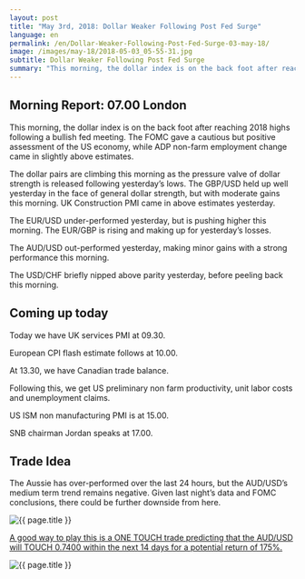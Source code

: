 ```yaml
---
layout: post
title: "May 3rd, 2018: Dollar Weaker Following Post Fed Surge"
language: en
permalink: /en/Dollar-Weaker-Following-Post-Fed-Surge-03-may-18/
image: /images/may-18/2018-05-03_05-55-31.jpg
subtitle: Dollar Weaker Following Post Fed Surge
summary: "This morning, the dollar index is on the back foot after reaching 2018 highs following a bullish fed meeting. The FOMC gave a cautious but positive assessment of the US economy, while ADP non-farm employment change came in slightly above estimates"
---
```

## Morning Report: 07.00 London

This morning, the dollar index is on the back foot after reaching 2018 highs following a bullish fed meeting. The FOMC gave a cautious but positive assessment of the US economy, while ADP non-farm employment change came in slightly above estimates. 

The dollar pairs are climbing this morning as the pressure valve of dollar strength is released following yesterday’s lows. The GBP/USD held up well yesterday in the face of general dollar strength, but with moderate gains this morning. UK Construction PMI came in above estimates yesterday. 

The EUR/USD under-performed yesterday, but is pushing higher this morning. The EUR/GBP is rising and making up for yesterday’s losses. 

The AUD/USD out-performed yesterday, making minor gains with a strong performance this morning.

The USD/CHF briefly nipped above parity yesterday, before peeling back this morning. 

## Coming up today

Today we have UK services PMI at 09.30. 

European CPI flash estimate follows at 10.00. 

At 13.30, we have Canadian trade balance. 

Following this, we get US preliminary non farm productivity, unit labor costs and unemployment claims. 

US ISM non manufacturing PMI is at 15.00. 

SNB chairman Jordan speaks at 17.00.

## Trade Idea

The Aussie has over-performed over the last 24 hours, but the AUD/USD’s medium term trend remains negative. Given last night’s data and FOMC conclusions, there could be further downside from here.

<img class="post-image" src="{{ site.url }}/images/may-18/2018-05-03_05-55-31.jpg" alt="{{ page.title }}" title="{{ page.title }}">

<a href="%LINK%%?currency=GBP&market=forex&underlying=frxAUDUSD&formname=touchnotouch&duration_amount=14&duration_units=d&amount=10&amount_type=payout&expiry_type=duration&barrier=0.7400" target="_blank">A good way to play this is a ONE TOUCH trade predicting that the AUD/USD will TOUCH 0.7400 within the next 14 days for a potential return of 175%.</a>

<img class="post-image" src="{{ site.url }}/images/may-18/2018-05-03_05-59-08.jpg" alt="{{ page.title }}" title="{{ page.title }}">

